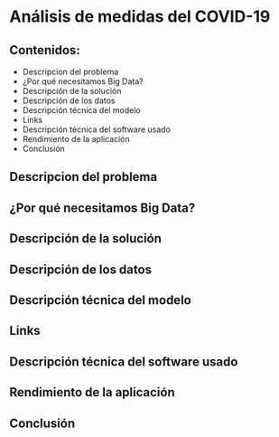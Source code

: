 # Análisis de medidas del COVID-19
## Contenidos:
  - Descripcion del problema
  - ¿Por qué necesitamos Big Data?
  - Descripción de la solución 
  - Descripción de los datos
  - Descripción técnica del modelo
  - Links
  - Descripción técnica del software usado
  - Rendimiento de la aplicación
  - Conclusión

## Descripcion del problema
## ¿Por qué necesitamos Big Data?
## Descripción de la solución 
## Descripción de los datos
## Descripción técnica del modelo
## Links
## Descripción técnica del software usado
## Rendimiento de la aplicación
## Conclusión
